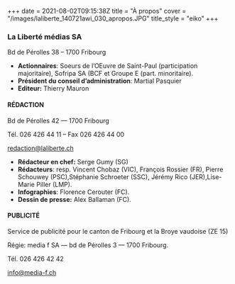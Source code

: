 +++
date = 2021-08-02T09:15:38Z
title = "À propos"
cover = "/images/laliberte_140721awi_030_apropos.JPG"
title_style = "eiko"
+++

### La Liberté médias SA

Bd de Pérolles 38 – 1700 Fribourg

- **Actionnaires**: Soeurs de l’OEuvre de Saint-Paul (participation majoritaire), Sofripa SA (BCF et Groupe E (part. minoritaire).
- **Président du conseil d’administration**: Martial Pasquier
- **Editeur:** Thierry Mauron

#### RÉDACTION

Bd de Pérolles 42 — 1700 Fribourg

Tél. 026 426 44 11 – Fax 026 426 44 00

[redaction@laliberte.ch](mailto:redaction@laliberte.ch)

- **Rédacteur en chef:** Serge Gumy (SG)
- **Rédacteurs**: resp. Vincent Chobaz (VIC), François Rossier (FR), Pierre Schouwey (PSC),Stéphanie Schroeter (SSC), Jérémy Rico (JER),Lise-Marie Piller (LMP).
- **Infographies**: Florence Cerouter (FC).
- **Dessin de presse:** Alex Ballaman (FC).

#### PUBLICITÉ

Service de publicité pour le canton de Fribourg et la Broye vaudoise (ZE 15)

Régie: media f SA — bd de Pérolles 3 — 1700 Fribourg.

Tél. 026 426 42 42

[info@media-f.ch](mailto:info@media-f.ch)